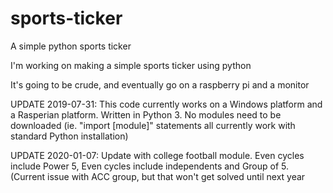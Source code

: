 # sports-ticker
A simple python sports ticker

I'm working on making a simple sports ticker using python

It's going to be crude, and eventually go on a 
raspberry pi and a monitor

UPDATE 2019-07-31: This code currently works on a Windows platform and a Rasperian platform. Written in Python 3. No modules need to be downloaded (ie. "import [module]" statements all currently work with standard Python installation)

UPDATE 2020-01-07: Update with college football module. Even cycles include Power 5, Even cycles include 
independents and Group of 5.  (Current issue with ACC group, but that won't get solved until next year
